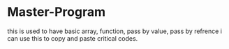 # Master-Program
this is used to have basic array, function, pass by value, pass by refrence
i can use this to copy and paste critical codes.

